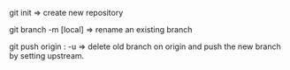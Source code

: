 git init => create new repository

git branch -m <name> [local] => rename an existing branch

git push origin :<old-branch-name> <new-branch-name> -u => delete old branch on origin and push the new branch by setting upstream.
